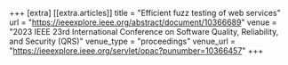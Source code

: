 +++
[extra]
  [[extra.articles]]
  title = "Efficient fuzz testing of web services"
  url = "https://ieeexplore.ieee.org/abstract/document/10366689"
  venue = "2023 IEEE 23rd International Conference on Software Quality, Reliability, and Security (QRS)"
  venue_type = "proceedings"
  venue_url = "https://ieeexplore.ieee.org/servlet/opac?punumber=10366457"
+++
